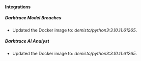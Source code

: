 #### Integrations
##### Darktrace Model Breaches
- Updated the Docker image to: *demisto/python3:3.10.11.61265*.
##### Darktrace AI Analyst
- Updated the Docker image to: *demisto/python3:3.10.11.61265*.
